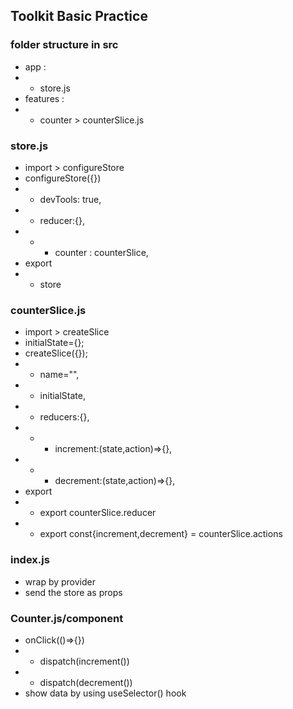 ## Toolkit Basic Practice
### folder structure in src
* app :
* * store.js
* features :
* * counter > counterSlice.js
### store.js
* import > configureStore
* configureStore({})
* *  devTools: true,
* *  reducer:{},
* * * counter : counterSlice,
* export
* *  store
### counterSlice.js 
* import > createSlice 
* initialState={};
* createSlice({});
* * name="",
* * initialState,
* * reducers:{},
* * * increment:(state,action)=>{},
* * * decrement:(state,action)=>{},
* export
* *  export counterSlice.reducer
* *  export const{increment,decrement} =  counterSlice.actions

### index.js
* wrap by provider
* send the store as props

### Counter.js/component
* onClick(()=>{})
* * dispatch(increment())
* * dispatch(decrement())
* show data by using useSelector() hook


